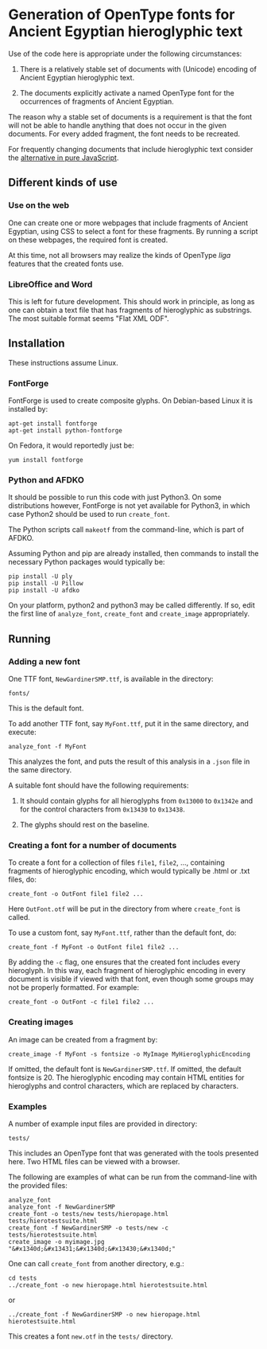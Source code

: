 # Generation of OpenType fonts for Ancient Egyptian hieroglyphic text

Use of the code here is appropriate under the following circumstances:

1. There is a relatively stable set of documents with (Unicode) encoding of Ancient
Egyptian hieroglyphic text.

2. The documents explicitly activate a named OpenType font for the
occurrences of fragments of Ancient Egyptian.

The reason why a stable set of documents is a requirement is that the font
will not be able to handle anything that does not occur in the given documents. 
For every added fragment, the font needs to be recreated.

For frequently changing documents that include hieroglyphic text consider the
[alternative in pure JavaScript](https://github.com/nederhof/resjs).

## Different kinds of use

### Use on the web

One can create one or more webpages that include fragments of Ancient Egyptian, using CSS
to select a font for these fragments. By running a script on these webpages,
the required font is created.

At this time, not all browsers may realize the kinds of OpenType *liga* features 
that the created fonts use. 

### LibreOffice and Word

This is left for future development. This should work in principle,
as long as one can obtain a text file that has fragments of hieroglyphic as substrings.
The most suitable format seems "Flat XML ODF".

## Installation

These instructions assume Linux.

### FontForge

FontForge is used to create composite glyphs. On Debian-based Linux it is installed by:

```
apt-get install fontforge
apt-get install python-fontforge
```

On Fedora, it would reportedly just be:

```
yum install fontforge
```

### Python and AFDKO

It should be possible to run this code with just Python3.
On some distributions however, FontForge is not yet available for Python3, in
which case Python2 should be used to run `create_font`.

The Python scripts call `makeotf` from the command-line, which is part of AFDKO.

Assuming Python and pip are already installed,
then commands to install the necessary Python packages would typically be:

```
pip install -U ply
pip install -U Pillow
pip install -U afdko
```

On your platform, python2 and python3 may be called differently. If so, edit
the first line of `analyze_font`, `create_font` and `create_image` appropriately.

## Running

### Adding a new font

One TTF font, `NewGardinerSMP.ttf`, is available in the directory:

```
fonts/
```

This is the default font.

To add another TTF font, say `MyFont.ttf`, put it in the same directory,
and execute:

```
analyze_font -f MyFont
```

This analyzes the font, and puts the result of this analysis in a `.json` file
in the same directory.

A suitable font should have the following requirements:

1. It should contain glyphs for all hieroglyphs from `0x13000` to `0x1342e` and
for the control characters from `0x13430` to `0x13438`.

2. The glyphs should rest on the baseline.

### Creating a font for a number of documents

To create a font for a collection of files `file1`, `file2`, ..., containing fragments of
hieroglyphic encoding, which would typically be .html or .txt files, do:


```
create_font -o OutFont file1 file2 ...
```

Here `OutFont.otf` will be put in the directory from where `create_font` is
called.

To use a custom font, say `MyFont.ttf`, rather than the default font, do:

```
create_font -f MyFont -o OutFont file1 file2 ...
```

By adding the `-c` flag, one ensures that the created font includes every
hieroglyph. In this way, each fragment of hieroglyphic encoding in every document 
is visible if viewed with that font, even though some groups may not be properly formatted.
For example:

```
create_font -o OutFont -c file1 file2 ...
```

### Creating images

An image can be created from a fragment by:

```
create_image -f MyFont -s fontsize -o MyImage MyHieroglyphicEncoding
```

If omitted, the default font is `NewGardinerSMP.ttf`.
If omitted, the default fontsize is 20. 
The hieroglyphic encoding may contain HTML entities for hieroglyphs and
control characters, which are replaced by characters.

### Examples

A number of example input files are provided in directory:

```
tests/
```

This includes an OpenType font that was generated with the tools presented
here. Two HTML files can be viewed with a browser.

The following are examples of what can be run from the command-line with the
provided files:

```
analyze_font
analyze_font -f NewGardinerSMP
create_font -o tests/new tests/hieropage.html tests/hierotestsuite.html
create_font -f NewGardinerSMP -o tests/new -c tests/hierotestsuite.html
create_image -o myimage.jpg "&#x1340d;&#x13431;&#x1340d;&#x13430;&#x1340d;"
```

One can call `create_font` from another directory, e.g.:

```
cd tests
../create_font -o new hieropage.html hierotestsuite.html
```

or

```
../create_font -f NewGardinerSMP -o new hieropage.html hierotestsuite.html
```

This creates a font `new.otf` in the `tests/` directory.


